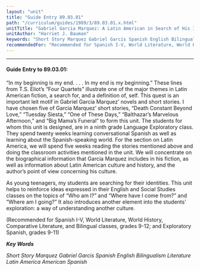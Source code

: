 ```yaml
---
layout: "unit"
title: "Guide Entry 89.03.01"
path: "/curriculum/guides/1989/3/89.03.01.x.html"
unitTitle: "Gabriel Garcia Marquez: A Latin American in Search of His Identity"
unitAuthor: "Harriet J. Bauman"
keywords: "Short Story Marquez Gabriel Garcis Spanish English Bilingualism Literature Latin America American Spanish"
recommendedFor: "Recommended for Spanish I-V, World Literature, World History, Comparative Literature, and Bilingual classes, grades 9-12; and Exploratory Spanish, grades 9-11"
---
```

<body>
<hr/>
 <h4>
  Guide Entry to 89.03.01:
 </h4>
 “In my beginning is my end. . . . In my end is my beginning.” These lines from T.S. Eliot’s “Four Quartets” illustrate one of the major themes in Latin American fiction, a search for, and a definition of, self. This quest is an important leit motif in Gabriel Garcia Marquez’ novels and short stories. I have chosen five of Garcia Marquez’ short stories, “Death Constant Beyond Love,” “Tuesday Siesta,” “One of These Days,” “Balthazar’s Marvelous Afternoon,” and “Big Mama’s Funeral” to form this unit. The students for whom this unit is designed, are in a ninth grade Language Exploratory class. They spend twenty weeks learning conversational Spanish as well as learning about the Spanish-speaking world. For the section on Latin America, we will spend five weeks reading the stories mentioned above and doing the classroom activities mentioned in the unit. We will concentrate on the biographical information that Garcia Marquez includes in his fiction, as well as information about Latin American culture and history, and the author’s point of view concerning his culture.
 <p>
  As young teenagers, my students are searching for their identities. This unit helps to reinforce ideas expressed in their English and Social Studies classes on the topics of “Who am I?” and “Where have I come from?” and “Where am I going?” It also introduces another element into the students’ exploration: a way of understanding another culture.
 </p>
 <p>
  (Recommended for Spanish I-V, World Literature, World History, Comparative Literature, and Bilingual classes, grades 9-12; and Exploratory Spanish, grades 9-11)
 </p>
<p>
  <b>
   <i>
    Key Words
   </i>
  </b>
  <br/>
 </p>
 <p>
  <i>
   Short Story Marquez Gabriel Garcis Spanish English Bilingualism Literature Latin America American Spanish
  </i>
 </p>

</body>